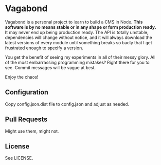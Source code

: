 # Vagabond

Vagabond is a personal project to learn to build a CMS in Node. **This software is by no means stable or in any shape or form production ready.** It may never end up being production ready. The API is totally unstable, dependencies will change without notice, and it will always download the latest versions of every module until something breaks so badly that I get frustrated enough to specify a version.

You get the benefit of seeing my experiments in all of their messy glory. All of the most embarrassing programming mistakes? Right there for you to see. Commit messages will be vague at best.

Enjoy the chaos!

## Configuration

Copy config.json.dist file to config.json and adjust as needed.

## Pull Requests

Might use them, might not.

## License

See LICENSE.